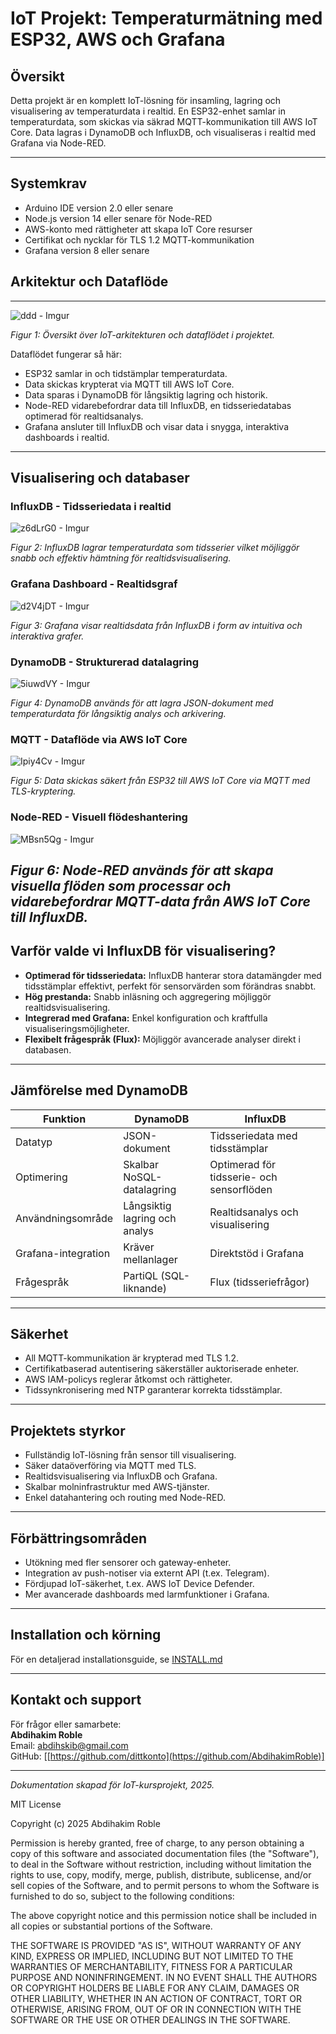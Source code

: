 # IoT Projekt: Temperaturmätning med ESP32, AWS och Grafana

## Översikt
Detta projekt är en komplett IoT-lösning för insamling, lagring och visualisering av temperaturdata i realtid. En ESP32-enhet samlar in temperaturdata, som skickas via säkrad MQTT-kommunikation till AWS IoT Core. Data lagras i DynamoDB och InfluxDB, och visualiseras i realtid med Grafana via Node-RED.

---

## Systemkrav

- Arduino IDE version 2.0 eller senare
- Node.js version 14 eller senare för Node-RED
- AWS-konto med rättigheter att skapa IoT Core resurser
- Certifikat och nycklar för TLS 1.2 MQTT-kommunikation
- Grafana version 8 eller senare
## Arkitektur och Dataflöde
---
![ddd - Imgur](https://github.com/user-attachments/assets/aa7f76a2-ab9d-4995-9453-3c0152176711)


*Figur 1: Översikt över IoT-arkitekturen och dataflödet i projektet.*

Dataflödet fungerar så här:  
- ESP32 samlar in och tidstämplar temperaturdata.  
- Data skickas krypterat via MQTT till AWS IoT Core.  
- Data sparas i DynamoDB för långsiktig lagring och historik.  
- Node-RED vidarebefordrar data till InfluxDB, en tidsseriedatabas optimerad för realtidsanalys.  
- Grafana ansluter till InfluxDB och visar data i snygga, interaktiva dashboards i realtid.

---

## Visualisering och databaser

### InfluxDB - Tidsseriedata i realtid  
![z6dLrG0 - Imgur](https://github.com/user-attachments/assets/255d0647-7e28-45bc-ae8f-7a32bfe39456)

*Figur 2: InfluxDB lagrar temperaturdata som tidsserier vilket möjliggör snabb och effektiv hämtning för realtidsvisualisering.*

### Grafana Dashboard - Realtidsgraf  
 ![d2V4jDT - Imgur](https://github.com/user-attachments/assets/f8a9f7ae-84b8-4c55-8233-e0103f28e9ee)

*Figur 3: Grafana visar realtidsdata från InfluxDB i form av intuitiva och interaktiva grafer.*

### DynamoDB - Strukturerad datalagring  
![5iuwdVY - Imgur](https://github.com/user-attachments/assets/99235ab0-335a-4d6f-8dfb-a301ba940642)

*Figur 4: DynamoDB används för att lagra JSON-dokument med temperaturdata för långsiktig analys och arkivering.*

### MQTT - Dataflöde via AWS IoT Core  
![Ipiy4Cv - Imgur](https://github.com/user-attachments/assets/19d64937-e7c6-4291-926c-33edd563f76e)

*Figur 5: Data skickas säkert från ESP32 till AWS IoT Core via MQTT med TLS-kryptering.*

### Node-RED - Visuell flödeshantering
![MBsn5Qg - Imgur](https://github.com/user-attachments/assets/f4aade34-7db3-4e5d-8724-ea235f18f78e)


*Figur 6: Node-RED används för att skapa visuella flöden som processar och vidarebefordrar MQTT-data från AWS IoT Core till InfluxDB.*
---

## Varför valde vi InfluxDB för visualisering?

- **Optimerad för tidsseriedata:** InfluxDB hanterar stora datamängder med tidsstämplar effektivt, perfekt för sensorvärden som förändras snabbt.  
- **Hög prestanda:** Snabb inläsning och aggregering möjliggör realtidsvisualisering.  
- **Integrerad med Grafana:** Enkel konfiguration och kraftfulla visualiseringsmöjligheter.  
- **Flexibelt frågespråk (Flux):** Möjliggör avancerade analyser direkt i databasen.  

---

## Jämförelse med DynamoDB

| Funktion                  | DynamoDB                              | InfluxDB                               |
|--------------------------|-------------------------------------|---------------------------------------|
| Datatyp                  | JSON-dokument                       | Tidsseriedata med tidsstämplar        |
| Optimering               | Skalbar NoSQL-datalagring           | Optimerad för tidsserie- och sensorflöden |
| Användningsområde        | Långsiktig lagring och analys       | Realtidsanalys och visualisering       |
| Grafana-integration      | Kräver mellanlager                  | Direktstöd i Grafana                    |
| Frågespråk               | PartiQL (SQL-liknande)              | Flux (tidsseriefrågor)                  |

---

## Säkerhet

- All MQTT-kommunikation är krypterad med TLS 1.2.  
- Certifikatbaserad autentisering säkerställer auktoriserade enheter.  
- AWS IAM-policys reglerar åtkomst och rättigheter.  
- Tidssynkronisering med NTP garanterar korrekta tidsstämplar.  

---

## Projektets styrkor

- Fullständig IoT-lösning från sensor till visualisering.  
- Säker dataöverföring via MQTT med TLS.  
- Realtidsvisualisering via InfluxDB och Grafana.  
- Skalbar molninfrastruktur med AWS-tjänster.  
- Enkel datahantering och routing med Node-RED.  

---

## Förbättringsområden

- Utökning med fler sensorer och gateway-enheter.  
- Integration av push-notiser via externt API (t.ex. Telegram).  
- Fördjupad IoT-säkerhet, t.ex. AWS IoT Device Defender.  
- Mer avancerade dashboards med larmfunktioner i Grafana.  

---

## Installation och körning
För en detaljerad installationsguide, se [INSTALL.md](INSTALL.md)

---

## Kontakt och support

För frågor eller samarbete:  
**Abdihakim Roble**  
Email: abdihskib@gmail.com  
GitHub: [[https://github.com/dittkonto](https://github.com/AbdihakimRoble)]

---

*Dokumentation skapad för IoT-kursprojekt, 2025.*

MIT License

Copyright (c) 2025 Abdihakim Roble

Permission is hereby granted, free of charge, to any person obtaining a copy
of this software and associated documentation files (the "Software"), to deal
in the Software without restriction, including without limitation the rights
to use, copy, modify, merge, publish, distribute, sublicense, and/or sell
copies of the Software, and to permit persons to whom the Software is
furnished to do so, subject to the following conditions:

The above copyright notice and this permission notice shall be included in all
copies or substantial portions of the Software.

THE SOFTWARE IS PROVIDED "AS IS", WITHOUT WARRANTY OF ANY KIND, EXPRESS OR
IMPLIED, INCLUDING BUT NOT LIMITED TO THE WARRANTIES OF MERCHANTABILITY,
FITNESS FOR A PARTICULAR PURPOSE AND NONINFRINGEMENT. IN NO EVENT SHALL THE
AUTHORS OR COPYRIGHT HOLDERS BE LIABLE FOR ANY CLAIM, DAMAGES OR OTHER
LIABILITY, WHETHER IN AN ACTION OF CONTRACT, TORT OR OTHERWISE, ARISING FROM,
OUT OF OR IN CONNECTION WITH THE SOFTWARE OR THE USE OR OTHER DEALINGS IN THE
SOFTWARE.

